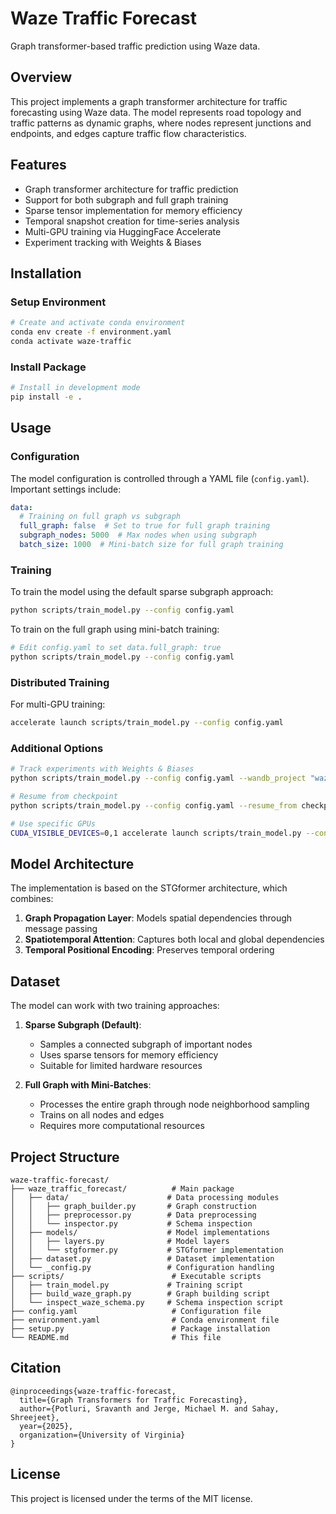 # Waze Traffic Forecast

Graph transformer-based traffic prediction using Waze data.

## Overview

This project implements a graph transformer architecture for traffic forecasting using Waze data. The model represents road topology and traffic patterns as dynamic graphs, where nodes represent junctions and endpoints, and edges capture traffic flow characteristics.

## Features

- Graph transformer architecture for traffic prediction
- Support for both subgraph and full graph training
- Sparse tensor implementation for memory efficiency
- Temporal snapshot creation for time-series analysis
- Multi-GPU training via HuggingFace Accelerate
- Experiment tracking with Weights & Biases

## Installation

### Setup Environment

```bash
# Create and activate conda environment
conda env create -f environment.yaml
conda activate waze-traffic
```

### Install Package

```bash
# Install in development mode
pip install -e .
```

## Usage

### Configuration

The model configuration is controlled through a YAML file (`config.yaml`). Important settings include:

```yaml
data:
  # Training on full graph vs subgraph
  full_graph: false  # Set to true for full graph training
  subgraph_nodes: 5000  # Max nodes when using subgraph
  batch_size: 1000  # Mini-batch size for full graph training
```

### Training

To train the model using the default sparse subgraph approach:

```bash
python scripts/train_model.py --config config.yaml
```

To train on the full graph using mini-batch training:

```bash
# Edit config.yaml to set data.full_graph: true
python scripts/train_model.py --config config.yaml
```

### Distributed Training

For multi-GPU training:

```bash
accelerate launch scripts/train_model.py --config config.yaml
```

### Additional Options

```bash
# Track experiments with Weights & Biases
python scripts/train_model.py --config config.yaml --wandb_project "waze-traffic"

# Resume from checkpoint
python scripts/train_model.py --config config.yaml --resume_from checkpoints/best_model.pt

# Use specific GPUs
CUDA_VISIBLE_DEVICES=0,1 accelerate launch scripts/train_model.py --config config.yaml
```

## Model Architecture

The implementation is based on the STGformer architecture, which combines:

1. **Graph Propagation Layer**: Models spatial dependencies through message passing
2. **Spatiotemporal Attention**: Captures both local and global dependencies
3. **Temporal Positional Encoding**: Preserves temporal ordering

## Dataset

The model can work with two training approaches:

1. **Sparse Subgraph (Default)**:
   - Samples a connected subgraph of important nodes
   - Uses sparse tensors for memory efficiency
   - Suitable for limited hardware resources

2. **Full Graph with Mini-Batches**:
   - Processes the entire graph through node neighborhood sampling
   - Trains on all nodes and edges
   - Requires more computational resources

## Project Structure

```
waze-traffic-forecast/
├── waze_traffic_forecast/          # Main package
│   ├── data/                      # Data processing modules
│   │   ├── graph_builder.py       # Graph construction
│   │   ├── preprocessor.py        # Data preprocessing
│   │   └── inspector.py           # Schema inspection
│   ├── models/                    # Model implementations
│   │   ├── layers.py              # Model layers
│   │   └── stgformer.py           # STGformer implementation
│   ├── dataset.py                 # Dataset implementation
│   └── _config.py                 # Configuration handling
├── scripts/                        # Executable scripts
│   ├── train_model.py             # Training script
│   ├── build_waze_graph.py        # Graph building script
│   └── inspect_waze_schema.py     # Schema inspection script
├── config.yaml                     # Configuration file
├── environment.yaml                # Conda environment file
├── setup.py                        # Package installation
└── README.md                       # This file
```

## Citation

```
@inproceedings{waze-traffic-forecast,
  title={Graph Transformers for Traffic Forecasting},
  author={Potluri, Sravanth and Jerge, Michael M. and Sahay, Shreejeet},
  year={2025},
  organization={University of Virginia}
}
```

## License

This project is licensed under the terms of the MIT license.